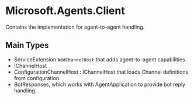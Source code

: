 # Microsoft.Agents.Client

Contains the implementation for agent-to-agent handling.

## Main Types


- ServiceExtension `AddChannelHost` that adds agent-to-agent capabilities.
- IChannelHost
- ConfigurationChannelHost : IChannelHost that loads Channel definitions from configuration.
- BotResponses, which works with AgentApplication to provide bot reply handling.
